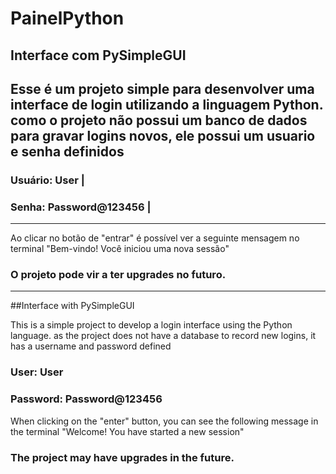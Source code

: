 # PainelPython

## Interface com PySimpleGUI

Esse é um projeto simple para desenvolver uma interface de login utilizando a linguagem Python.
como o projeto não possui um banco de dados para gravar logins novos, ele possui um usuario e senha definidos
----------------------------
### Usuário: User          |
### Senha: Password@123456 |
----------------------------

Ao clicar no botão de "entrar" é possível ver a seguinte mensagem no terminal "Bem-vindo! Você iniciou uma nova sessão"


### O projeto pode vir a ter upgrades no futuro.

________________________________________________________________________________________________________
##Interface with PySimpleGUI

This is a simple project to develop a login interface using the Python language.
as the project does not have a database to record new logins, it has a username and password defined

### User: User
### Password: Password@123456

When clicking on the "enter" button, you can see the following message in the terminal "Welcome! You have started a new session"


### The project may have upgrades in the future.
